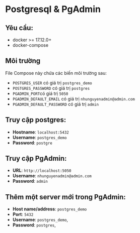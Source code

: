 # Postgresql & PgAdmin 

## Yêu cầu:
- docker >= 17.12.0+
- docker-compose

## Môi trường
File Compose này chứa các biến môi trường sau:
- `POSTGRES_USER` có giá trị `postgres_demo`
- `POSTGRES_PASSWORD` có giá trị `postgres`
- `PGADMIN_PORT`có giá trị `5050`
- `PGADMIN_DEFAULT_EMAIL` có giá trị `nhunguyenadmin@admin.com`
- `PGADMIN_DEFAULT_PASSWORD` có giá trị `admin`

## Truy cập postgres:
- **Hostname**: `localhost:5432`
- **Username**: `postgres_demo` 
- **Password**: `postgre` 

## Truy cập PgAdmin:
- **URL**: `http://localhost:5050`
- **Username**: `nhunguyenadmin@admin.com` 
- **Password**: `admin` 

## Thêm một server mới trong PgAdmin:
- **Host name/address**: `postgres_demo`
- **Port**: `5432`
- **Username**: `postgres_demo`,
- **Password**: `postgres`,
